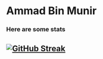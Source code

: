# Ammad Bin Munir

### Here are some stats
[![GitHub Streak](http://github-readme-streak-stats.herokuapp.com?user=ammadmunir15&date_format=M%20j%5B%2C%20Y%5D)](https://git.io/streak-stats)
--
